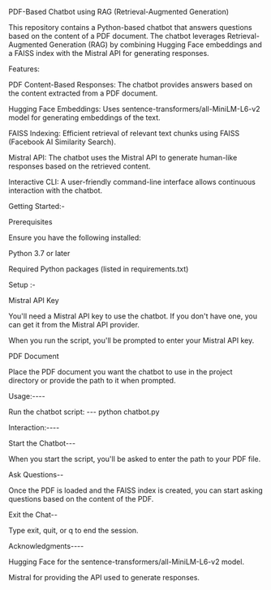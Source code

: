 PDF-Based Chatbot using RAG (Retrieval-Augmented Generation)

This repository contains a Python-based chatbot that answers questions based on the content of a PDF document. The chatbot leverages Retrieval-Augmented Generation (RAG) by combining Hugging Face embeddings and a FAISS index with the Mistral API for generating responses.

Features:

PDF Content-Based Responses: The chatbot provides answers based on the content extracted from a PDF document.

Hugging Face Embeddings: Uses sentence-transformers/all-MiniLM-L6-v2 model for generating embeddings of the text.

FAISS Indexing: Efficient retrieval of relevant text chunks using FAISS (Facebook AI Similarity Search).

Mistral API: The chatbot uses the Mistral API to generate human-like responses based on the retrieved content.

Interactive CLI: A user-friendly command-line interface allows continuous interaction with the chatbot.



Getting Started:-


Prerequisites

Ensure you have the following installed:


Python 3.7 or later

Required Python packages (listed in requirements.txt)

Setup :-

Mistral API Key



You'll need a Mistral API key to use the chatbot. If you don't have one, you can get it from the Mistral API provider.

When you run the script, you'll be prompted to enter your Mistral API key.



PDF Document


Place the PDF document you want the chatbot to use in the project directory or provide the path to it when prompted.


Usage:----


Run the chatbot script: --- python chatbot.py


Interaction:----


Start the Chatbot---


When you start the script, you'll be asked to enter the path to your PDF file.



Ask Questions--


Once the PDF is loaded and the FAISS index is created, you can start asking questions based on the content of the PDF.



Exit the Chat--


Type exit, quit, or q to end the session.


Acknowledgments----

Hugging Face for the sentence-transformers/all-MiniLM-L6-v2 model.

Mistral for providing the API used to generate responses.
